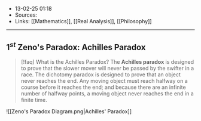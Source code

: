 - 13-02-25 01:18
- Sources:
- Links: [[Mathematics]], [[Real Analysis]], [[Philosophy]]
---
## $1^{st}$ Zeno's Paradox: Achilles Paradox

>[!faq] What is the Achilles Paradox?
> The **Achilles paradox** is designed to prove that the slower mover will never be passed by the swifter in a race. The dichotomy paradox is designed to prove that an object never reaches the end. Any moving object must reach halfway on a course before it reaches the end; and because there are an infinite number of halfway points, a moving object never reaches the end in a finite time. 


![[Zeno's Paradox Diagram.png|Achilles' Paradox]]